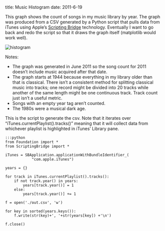 title: Music Histogram
date: 2011-6-19

This graph shows the count of songs in my music library by year. The graph was
produced from a CSV generated by a Python script that pulls data from iTunes
using Apple’s [Scripting Bridge](http://developer.apple.com/library/mac/#documentation/Cocoa/Conceptual/ScriptingBridgeConcepts/AboutScriptingBridge/AboutScriptingBridge.html)
technology. Eventually I want to go back and redo the script  so that it draws 
the graph itself (matplotlib would work well).

![histogram](/static/images/histogram.png)

Notes:

* The graph was generated in June 2011 so the song count for 2011 doesn’t include music acquired after that date.
* The graph starts at 1944 because everything in my library older than that is classical. There isn’t a consistent method for splitting classical music into tracks; one record might be divided into 20 tracks while another of the same length might be one continuous track. Track count just isn’t a useful metric.
* Songs with an empty year tag aren’t counted.
* The 1980s were a musical dark age.

This is the script to generate the csv. Note that it iterates over “iTunes.currentPlaylist().tracks()” meaning that it will collect data from whichever playlist is highlighted in iTunes’ Library pane.

    :::python
    from Foundation import *
    from ScriptingBridge import *

    iTunes = SBApplication.applicationWithBundleIdentifier_(
                "com.apple.iTunes")

    years = {}

    for track in iTunes.currentPlaylist().tracks():
        if not track.year() in years:
            years[track.year()] = 1
        else:
            years[track.year()] += 1

    f = open('./out.csv', 'w')

    for key in sorted(years.keys()):
        f.write(str(key)+', '+str(years[key]) +'\n')

    f.close()
